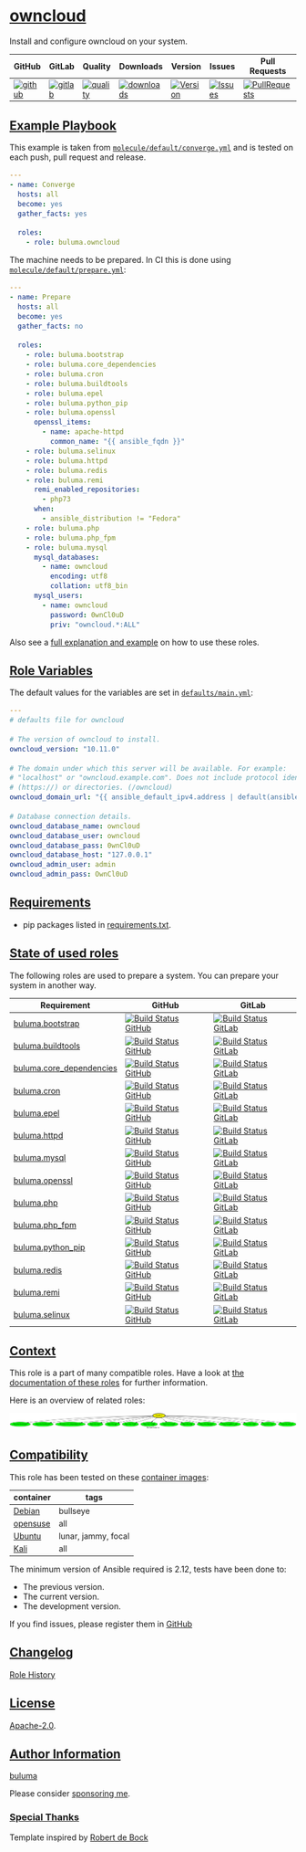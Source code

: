 # [owncloud](#owncloud)

Install and configure owncloud on your system.

|GitHub|GitLab|Quality|Downloads|Version|Issues|Pull Requests|
|------|------|-------|---------|-------|------|-------------|
|[![github](https://github.com/buluma/ansible-role-owncloud/workflows/Ansible%20Molecule/badge.svg)](https://github.com/buluma/ansible-role-owncloud/actions)|[![gitlab](https://gitlab.com/shadowwalker/ansible-role-owncloud/badges/master/pipeline.svg)](https://gitlab.com/shadowwalker/ansible-role-owncloud)|[![quality](https://img.shields.io/ansible/quality/58028)](https://galaxy.ansible.com/buluma/owncloud)|[![downloads](https://img.shields.io/ansible/role/d/58028)](https://galaxy.ansible.com/buluma/owncloud)|[![Version](https://img.shields.io/github/release/buluma/ansible-role-owncloud.svg)](https://github.com/buluma/ansible-role-owncloud/releases/)|[![Issues](https://img.shields.io/github/issues/buluma/ansible-role-owncloud.svg)](https://github.com/buluma/ansible-role-owncloud/issues/)|[![PullRequests](https://img.shields.io/github/issues-pr-closed-raw/buluma/ansible-role-owncloud.svg)](https://github.com/buluma/ansible-role-owncloud/pulls/)|

## [Example Playbook](#example-playbook)

This example is taken from [`molecule/default/converge.yml`](https://github.com/buluma/ansible-role-owncloud/blob/master/molecule/default/converge.yml) and is tested on each push, pull request and release.

```yaml
---
- name: Converge
  hosts: all
  become: yes
  gather_facts: yes

  roles:
    - role: buluma.owncloud
```

The machine needs to be prepared. In CI this is done using [`molecule/default/prepare.yml`](https://github.com/buluma/ansible-role-owncloud/blob/master/molecule/default/prepare.yml):

```yaml
---
- name: Prepare
  hosts: all
  become: yes
  gather_facts: no

  roles:
    - role: buluma.bootstrap
    - role: buluma.core_dependencies
    - role: buluma.cron
    - role: buluma.buildtools
    - role: buluma.epel
    - role: buluma.python_pip
    - role: buluma.openssl
      openssl_items:
        - name: apache-httpd
          common_name: "{{ ansible_fqdn }}"
    - role: buluma.selinux
    - role: buluma.httpd
    - role: buluma.redis
    - role: buluma.remi
      remi_enabled_repositories:
        - php73
      when:
        - ansible_distribution != "Fedora"
    - role: buluma.php
    - role: buluma.php_fpm
    - role: buluma.mysql
      mysql_databases:
        - name: owncloud
          encoding: utf8
          collation: utf8_bin
      mysql_users:
        - name: owncloud
          password: 0wnCl0uD
          priv: "owncloud.*:ALL"
```

Also see a [full explanation and example](https://buluma.github.io/how-to-use-these-roles.html) on how to use these roles.

## [Role Variables](#role-variables)

The default values for the variables are set in [`defaults/main.yml`](https://github.com/buluma/ansible-role-owncloud/blob/master/defaults/main.yml):

```yaml
---
# defaults file for owncloud

# The version of owncloud to install.
owncloud_version: "10.11.0"

# The domain under which this server will be available. For example:
# "localhost" or "owncloud.example.com". Does not include protocol identifier,
# (https://) or directories. (/owncloud)
owncloud_domain_url: "{{ ansible_default_ipv4.address | default(ansible_all_ipv4_addresses[0]) }}"

# Database connection details.
owncloud_database_name: owncloud
owncloud_database_user: owncloud
owncloud_database_pass: 0wnCl0uD
owncloud_database_host: "127.0.0.1"
owncloud_admin_user: admin
owncloud_admin_pass: OwnCl0uD
```

## [Requirements](#requirements)

- pip packages listed in [requirements.txt](https://github.com/buluma/ansible-role-owncloud/blob/master/requirements.txt).

## [State of used roles](#state-of-used-roles)

The following roles are used to prepare a system. You can prepare your system in another way.

| Requirement | GitHub | GitLab |
|-------------|--------|--------|
|[buluma.bootstrap](https://galaxy.ansible.com/buluma/bootstrap)|[![Build Status GitHub](https://github.com/buluma/ansible-role-bootstrap/workflows/Ansible%20Molecule/badge.svg)](https://github.com/buluma/ansible-role-bootstrap/actions)|[![Build Status GitLab](https://gitlab.com/shadowwalker/ansible-role-bootstrap/badges/master/pipeline.svg)](https://gitlab.com/shadowwalker/ansible-role-bootstrap)|
|[buluma.buildtools](https://galaxy.ansible.com/buluma/buildtools)|[![Build Status GitHub](https://github.com/buluma/ansible-role-buildtools/workflows/Ansible%20Molecule/badge.svg)](https://github.com/buluma/ansible-role-buildtools/actions)|[![Build Status GitLab](https://gitlab.com/shadowwalker/ansible-role-buildtools/badges/master/pipeline.svg)](https://gitlab.com/shadowwalker/ansible-role-buildtools)|
|[buluma.core_dependencies](https://galaxy.ansible.com/buluma/core_dependencies)|[![Build Status GitHub](https://github.com/buluma/ansible-role-core_dependencies/workflows/Ansible%20Molecule/badge.svg)](https://github.com/buluma/ansible-role-core_dependencies/actions)|[![Build Status GitLab](https://gitlab.com/shadowwalker/ansible-role-core_dependencies/badges/master/pipeline.svg)](https://gitlab.com/shadowwalker/ansible-role-core_dependencies)|
|[buluma.cron](https://galaxy.ansible.com/buluma/cron)|[![Build Status GitHub](https://github.com/buluma/ansible-role-cron/workflows/Ansible%20Molecule/badge.svg)](https://github.com/buluma/ansible-role-cron/actions)|[![Build Status GitLab](https://gitlab.com/shadowwalker/ansible-role-cron/badges/master/pipeline.svg)](https://gitlab.com/shadowwalker/ansible-role-cron)|
|[buluma.epel](https://galaxy.ansible.com/buluma/epel)|[![Build Status GitHub](https://github.com/buluma/ansible-role-epel/workflows/Ansible%20Molecule/badge.svg)](https://github.com/buluma/ansible-role-epel/actions)|[![Build Status GitLab](https://gitlab.com/shadowwalker/ansible-role-epel/badges/master/pipeline.svg)](https://gitlab.com/shadowwalker/ansible-role-epel)|
|[buluma.httpd](https://galaxy.ansible.com/buluma/httpd)|[![Build Status GitHub](https://github.com/buluma/ansible-role-httpd/workflows/Ansible%20Molecule/badge.svg)](https://github.com/buluma/ansible-role-httpd/actions)|[![Build Status GitLab](https://gitlab.com/shadowwalker/ansible-role-httpd/badges/master/pipeline.svg)](https://gitlab.com/shadowwalker/ansible-role-httpd)|
|[buluma.mysql](https://galaxy.ansible.com/buluma/mysql)|[![Build Status GitHub](https://github.com/buluma/ansible-role-mysql/workflows/Ansible%20Molecule/badge.svg)](https://github.com/buluma/ansible-role-mysql/actions)|[![Build Status GitLab](https://gitlab.com/shadowwalker/ansible-role-mysql/badges/master/pipeline.svg)](https://gitlab.com/shadowwalker/ansible-role-mysql)|
|[buluma.openssl](https://galaxy.ansible.com/buluma/openssl)|[![Build Status GitHub](https://github.com/buluma/ansible-role-openssl/workflows/Ansible%20Molecule/badge.svg)](https://github.com/buluma/ansible-role-openssl/actions)|[![Build Status GitLab](https://gitlab.com/shadowwalker/ansible-role-openssl/badges/master/pipeline.svg)](https://gitlab.com/shadowwalker/ansible-role-openssl)|
|[buluma.php](https://galaxy.ansible.com/buluma/php)|[![Build Status GitHub](https://github.com/buluma/ansible-role-php/workflows/Ansible%20Molecule/badge.svg)](https://github.com/buluma/ansible-role-php/actions)|[![Build Status GitLab](https://gitlab.com/shadowwalker/ansible-role-php/badges/master/pipeline.svg)](https://gitlab.com/shadowwalker/ansible-role-php)|
|[buluma.php_fpm](https://galaxy.ansible.com/buluma/php_fpm)|[![Build Status GitHub](https://github.com/buluma/ansible-role-php_fpm/workflows/Ansible%20Molecule/badge.svg)](https://github.com/buluma/ansible-role-php_fpm/actions)|[![Build Status GitLab](https://gitlab.com/shadowwalker/ansible-role-php_fpm/badges/master/pipeline.svg)](https://gitlab.com/shadowwalker/ansible-role-php_fpm)|
|[buluma.python_pip](https://galaxy.ansible.com/buluma/python_pip)|[![Build Status GitHub](https://github.com/buluma/ansible-role-python_pip/workflows/Ansible%20Molecule/badge.svg)](https://github.com/buluma/ansible-role-python_pip/actions)|[![Build Status GitLab](https://gitlab.com/shadowwalker/ansible-role-python_pip/badges/master/pipeline.svg)](https://gitlab.com/shadowwalker/ansible-role-python_pip)|
|[buluma.redis](https://galaxy.ansible.com/buluma/redis)|[![Build Status GitHub](https://github.com/buluma/ansible-role-redis/workflows/Ansible%20Molecule/badge.svg)](https://github.com/buluma/ansible-role-redis/actions)|[![Build Status GitLab](https://gitlab.com/shadowwalker/ansible-role-redis/badges/master/pipeline.svg)](https://gitlab.com/shadowwalker/ansible-role-redis)|
|[buluma.remi](https://galaxy.ansible.com/buluma/remi)|[![Build Status GitHub](https://github.com/buluma/ansible-role-remi/workflows/Ansible%20Molecule/badge.svg)](https://github.com/buluma/ansible-role-remi/actions)|[![Build Status GitLab](https://gitlab.com/shadowwalker/ansible-role-remi/badges/master/pipeline.svg)](https://gitlab.com/shadowwalker/ansible-role-remi)|
|[buluma.selinux](https://galaxy.ansible.com/buluma/selinux)|[![Build Status GitHub](https://github.com/buluma/ansible-role-selinux/workflows/Ansible%20Molecule/badge.svg)](https://github.com/buluma/ansible-role-selinux/actions)|[![Build Status GitLab](https://gitlab.com/shadowwalker/ansible-role-selinux/badges/master/pipeline.svg)](https://gitlab.com/shadowwalker/ansible-role-selinux)|

## [Context](#context)

This role is a part of many compatible roles. Have a look at [the documentation of these roles](https://buluma.github.io/) for further information.

Here is an overview of related roles:

![dependencies](https://raw.githubusercontent.com/buluma/ansible-role-owncloud/png/requirements.png "Dependencies")

## [Compatibility](#compatibility)

This role has been tested on these [container images](https://hub.docker.com/u/buluma):

|container|tags|
|---------|----|
|[Debian](https://hub.docker.com/repository/docker/buluma/debian/general)|bullseye|
|[opensuse](https://hub.docker.com/repository/docker/buluma/opensuse/general)|all|
|[Ubuntu](https://hub.docker.com/repository/docker/buluma/ubuntu/general)|lunar, jammy, focal|
|[Kali](https://hub.docker.com/repository/docker/buluma/kali/general)|all|

The minimum version of Ansible required is 2.12, tests have been done to:

- The previous version.
- The current version.
- The development version.

If you find issues, please register them in [GitHub](https://github.com/buluma/ansible-role-owncloud/issues)

## [Changelog](#changelog)

[Role History](https://github.com/buluma/ansible-role-owncloud/blob/master/CHANGELOG.md)

## [License](#license)

[Apache-2.0](https://github.com/buluma/ansible-role-owncloud/blob/master/LICENSE).

## [Author Information](#author-information)

[buluma](https://buluma.github.io/)

Please consider [sponsoring me](https://github.com/sponsors/buluma).

### [Special Thanks](#special-thanks)

Template inspired by [Robert de Bock](https://github.com/robertdebock)

